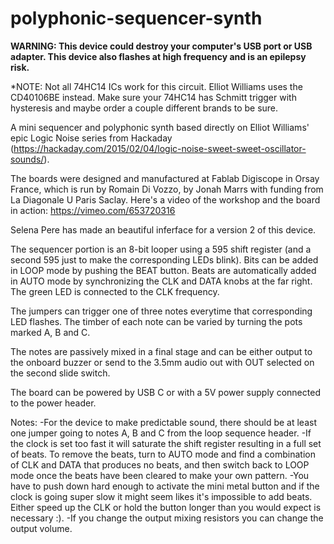 # polyphonic-sequencer-synth

**WARNING: This device could destroy your computer's USB port or USB adapter. This device also flashes at high frequency and is an epilepsy risk.**

*NOTE: Not all 74HC14 ICs work for this circuit. Elliot Williams uses the CD40106BE instead. Make sure your 74HC14 has Schmitt trigger with hysteresis and maybe order a couple different brands to be sure.

A mini sequencer and polyphonic synth based directly on Elliot Williams' epic Logic Noise series from Hackaday (https://hackaday.com/2015/02/04/logic-noise-sweet-sweet-oscillator-sounds/).

The boards were designed and manufactured at Fablab Digiscope in Orsay France, which is run by Romain Di Vozzo, by Jonah Marrs with funding from La Diagonale U Paris Saclay. Here's a video of the workshop and the board in action: https://vimeo.com/653720316

Selena Pere has made an beautiful inferface for a version 2 of this device. 

The sequencer portion is an 8-bit looper using a 595 shift register (and a second 595 just to make the corresponding LEDs blink). Bits can be added in LOOP mode by pushing the BEAT button. Beats are automatically added in AUTO mode by synchronizing the CLK and DATA knobs at the far right. The green LED is connected to the CLK frequency. 

The jumpers can trigger one of three notes everytime that corresponding LED flashes. The timber of each note can be varied by turning the pots marked A, B and C. 

The notes are passively mixed in a final stage and can be either output to the onboard buzzer or send to the 3.5mm audio out with OUT selected on the second slide switch. 

The board can be powered by USB C or with a 5V power supply connected to the power header. 

Notes:
-For the device to make predictable sound, there should be at least one jumper going to notes A, B and C from the loop sequence header. 
-If the clock is set too fast it will saturate the shift register resulting in a full set of beats. To remove the beats, turn to AUTO mode and find a combination of CLK and DATA that produces no beats, and then switch back to LOOP mode once the beats have been cleared to make your own pattern. 
-You have to push down hard enough to activate the mini metal button and if the clock is going super slow it might seem likes it's impossible to add beats. Either speed up the CLK or hold the button longer than you would expect is necessary :).
-If you change the output mixing resistors you can change the output volume. 


